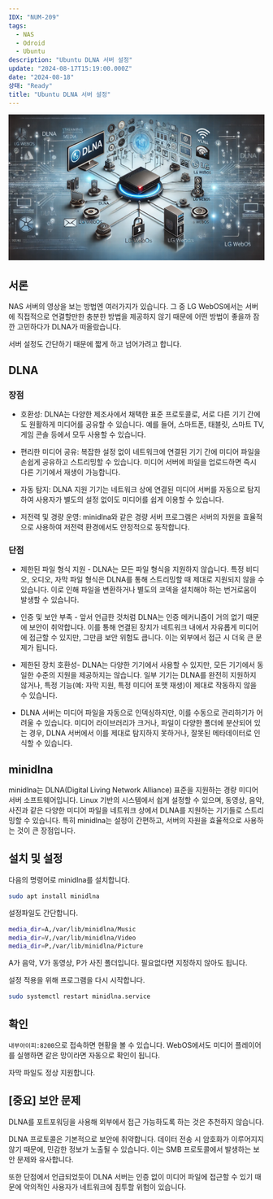 ```yaml
---
IDX: "NUM-209"
tags:
  - NAS
  - Odroid
  - Ubuntu
description: "Ubuntu DLNA 서버 설정"
update: "2024-08-17T15:19:00.000Z"
date: "2024-08-18"
상태: "Ready"
title: "Ubuntu DLNA 서버 설정"
---
```

![](image1.png)
## 서론

NAS 서버의 영상을 보는 방법엔 여러가지가 있습니다. 그 중 LG WebOS에서는 서버에 직접적으로 연결할만한 충분한 방법을 제공하지 않기 때문에 어떤 방법이 좋을까 잠깐 고민하다가 DLNA가 떠올랐습니다. 

서버 설정도 간단하기 때문에 짧게 하고 넘어가려고 합니다. 

## DLNA

### 장점

- 호환성: DLNA는 다양한 제조사에서 채택한 표준 프로토콜로, 서로 다른 기기 간에도 원활하게 미디어를 공유할 수 있습니다. 예를 들어, 스마트폰, 태블릿, 스마트 TV, 게임 콘솔 등에서 모두 사용할 수 있습니다.

- 편리한 미디어 공유: 복잡한 설정 없이 네트워크에 연결된 기기 간에 미디어 파일을 손쉽게 공유하고 스트리밍할 수 있습니다. 미디어 서버에 파일을 업로드하면 즉시 다른 기기에서 재생이 가능합니다.

- 자동 탐지: DLNA 지원 기기는 네트워크 상에 연결된 미디어 서버를 자동으로 탐지하여 사용자가 별도의 설정 없이도 미디어를 쉽게 이용할 수 있습니다.

- 저전력 및 경량 운영: minidlna와 같은 경량 서버 프로그램은 서버의 자원을 효율적으로 사용하여 저전력 환경에서도 안정적으로 동작합니다.

### 단점

- 제한된 파일 형식 지원 - DLNA는 모든 파일 형식을 지원하지 않습니다. 특정 비디오, 오디오, 자막 파일 형식은 DLNA를 통해 스트리밍할 때 제대로 지원되지 않을 수 있습니다. 이로 인해 파일을 변환하거나 별도의 코덱을 설치해야 하는 번거로움이 발생할 수 있습니다.

- 인증 및 보안 부족 - 앞서 언급한 것처럼 DLNA는 인증 메커니즘이 거의 없기 때문에 보안이 취약합니다. 이를 통해 연결된 장치가 네트워크 내에서 자유롭게 미디어에 접근할 수 있지만, 그만큼 보안 위험도 큽니다. 이는 외부에서 접근 시 더욱 큰 문제가 됩니다.

- 제한된 장치 호환성- DLNA는 다양한 기기에서 사용할 수 있지만, 모든 기기에서 동일한 수준의 지원을 제공하지는 않습니다. 일부 기기는 DLNA를 완전히 지원하지 않거나, 특정 기능(예: 자막 지원, 특정 미디어 포맷 재생)이 제대로 작동하지 않을 수 있습니다.

- DLNA 서버는 미디어 파일을 자동으로 인덱싱하지만, 이를 수동으로 관리하기가 어려울 수 있습니다. 미디어 라이브러리가 크거나, 파일이 다양한 폴더에 분산되어 있는 경우, DLNA 서버에서 이를 제대로 탐지하지 못하거나, 잘못된 메타데이터로 인식할 수 있습니다.

## minidlna

minidlna는 DLNA(Digital Living Network Alliance) 표준을 지원하는 경량 미디어 서버 소프트웨어입니다. Linux 기반의 시스템에서 쉽게 설정할 수 있으며, 동영상, 음악, 사진과 같은 다양한 미디어 파일을 네트워크 상에서 DLNA를 지원하는 기기들로 스트리밍할 수 있습니다. 특히 minidlna는 설정이 간편하고, 서버의 자원을 효율적으로 사용하는 것이 큰 장점입니다.

## 설치 및 설정

다음의 명령어로 minidlna를 설치합니다. 

```bash
sudo apt install minidlna
```

설정파일도 간단합니다. 

```bash
media_dir=A,/var/lib/minidlna/Music
media_dir=V,/var/lib/minidlna/Video
media_dir=P,/var/lib/minidlna/Picture
```

A가 음악, V가 동영상, P가 사진 폴더입니다. 필요없다면 지정하지 않아도 됩니다. 

설정 적용을 위해 프로그램을 다시 시작합니다. 

```bash
sudo systemctl restart minidlna.service
```

## 확인

`내부아이피:8200`으로 접속하면 현황을 볼 수 있습니다. WebOS에서도 미디어 플레이어를 실행하면 같은 망이라면 자동으로 확인이 됩니다. 

자막 파일도 정상 지원합니다. 

## [중요] 보안 문제

DLNA를 포트포워딩을 사용해 외부에서 접근 가능하도록 하는 것은 추천하지 않습니다. 

DLNA 프로토콜은 기본적으로 보안에 취약합니다. 데이터 전송 시 암호화가 이루어지지 않기 때문에, 민감한 정보가 노출될 수 있습니다. 이는 SMB 프로토콜에서 발생하는 보안 문제와 유사합니다.

또한 단점에서 언급되었듯이 DLNA 서버는 인증 없이 미디어 파일에 접근할 수 있기 때문에 악의적인 사용자가 네트워크에 침투할 위험이 있습니다.




